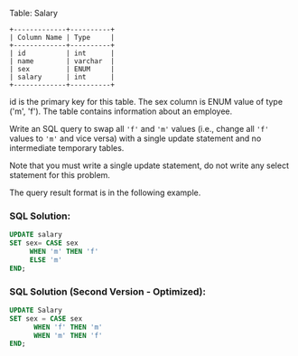 Table: Salary
```
+-------------+----------+
| Column Name | Type     |
+-------------+----------+
| id          | int      |
| name        | varchar  |
| sex         | ENUM     |
| salary      | int      |
+-------------+----------+
```
id is the primary key for this table.
The sex column is ENUM value of type ('m', 'f').
The table contains information about an employee.


Write an SQL query to swap all ```'f'``` and ```'m'``` values (i.e., change all ```'f'``` values to ```'m'``` and vice versa) with a single update statement and no intermediate temporary tables.

Note that you must write a single update statement, do not write any select statement for this problem.

The query result format is in the following example.

### SQL Solution:
```sql
UPDATE salary
SET sex= CASE sex
     WHEN 'm' THEN 'f'
     ELSE 'm'
END;
```

### SQL Solution (Second Version - Optimized):
```sql
UPDATE Salary
SET sex = CASE sex
      WHEN 'f' THEN 'm'
      WHEN 'm' THEN 'f'
END;
```
